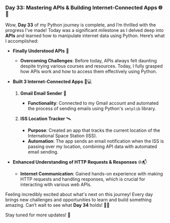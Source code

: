 ### Day 33: Mastering APIs & Building Internet-Connected Apps 🌐🔧

Wow, **Day 33** of my Python journey is complete, and I’m thrilled with the progress I’ve made! Today was a significant milestone as I delved deep into **APIs** and learned how to manipulate internet data using Python. Here’s what I accomplished:

- **Finally Understood APIs** 🤯
  - **Overcoming Challenges**: Before today, APIs always felt daunting despite trying various courses and resources. Today, I fully grasped how APIs work and how to access them effectively using Python.

- **Built 3 Internet-Connected Apps** 📱💻
  1. **Gmail Email Sender** 📧
     - **Functionality**: Connected to my Gmail account and automated the process of sending emails using Python's `smtplib` library.

  2. **ISS Location Tracker** 🛰️
     - **Purpose**: Created an app that tracks the current location of the International Space Station (ISS).
     - **Automation**: The app sends an email notification when the ISS is passing over my location, combining API data with automated email sending.

- **Enhanced Understanding of HTTP Requests & Responses** 🌐📬
  - **Internet Communication**: Gained hands-on experience with making HTTP requests and handling responses, which is crucial for interacting with various web APIs.

Feeling incredibly excited about what's next on this journey! Every day brings new challenges and opportunities to learn and build something amazing. Can’t wait to see what **Day 34** holds! 🚀🐍

Stay tuned for more updates! 🌟
